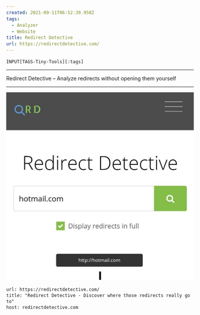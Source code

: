 ```yaml
---
created: 2021-09-11T06:52:39.958Z
tags: 
  - Analyzer
  - Website
title: Redirect Detective
url: https://redirectdetective.com/
---
```

```meta-bind
INPUT[TAGS-Tiny-Tools][:tags]
```

___
Redirect Detective – Analyze redirects without opening them yourself
___

![](_attachments/redirect-detective.jpg)

```cardlink
url: https://redirectdetective.com/
title: "Redirect Detective - Discover where those redirects really go to"
host: redirectdetective.com
```
